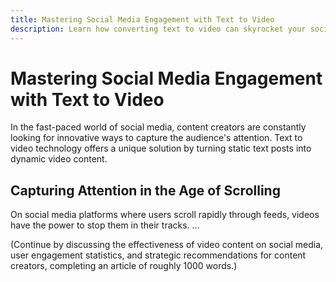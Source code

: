 ```yaml
---
title: Mastering Social Media Engagement with Text to Video
description: Learn how converting text to video can skyrocket your social media engagement and presence.
---
```


# Mastering Social Media Engagement with Text to Video

In the fast-paced world of social media, content creators are constantly looking for innovative ways to capture the audience's attention. Text to video technology offers a unique solution by turning static text posts into dynamic video content.

## Capturing Attention in the Age of Scrolling

On social media platforms where users scroll rapidly through feeds, videos have the power to stop them in their tracks. ...

(Continue by discussing the effectiveness of video content on social media, user engagement statistics, and strategic recommendations for content creators, completing an article of roughly 1000 words.)
